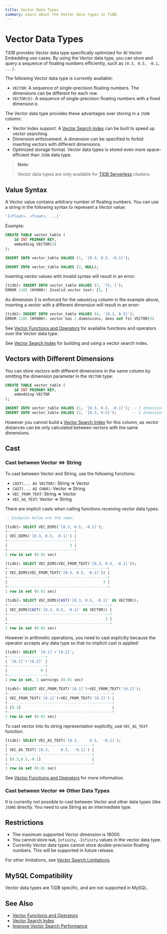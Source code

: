 ```yaml
---
title: Vector Data Types
summary: Learn about the Vector data types in TiDB.
---
```


# Vector Data Types

TiDB provides Vector data type specifically optimized for AI Vector Embedding use cases. By using the Vector data type, you can store and query a sequence of floating numbers efficiently, such as `[0.3, 0.5, -0.1, ...]`.

The following Vector data type is currently available:

- `VECTOR`: A sequence of single-precision floating numbers. The dimensions can be different for each row.
- `VECTOR(D)`: A sequence of single-precision floating numbers with a fixed dimension `D`.

The Vector data type provides these advantages over storing in a `JSON` column:

- Vector Index support. A [Vector Search Index] can be built to speed up vector searching.
- Dimension enforcement. A dimension can be specified to forbid inserting vectors with different dimensions.
- Optimized storage format. Vector data types is stored even more space-efficient than `JSON` data type.

> **Note:**
>
> Vector data types are only available for [TiDB Serverless](/tidb-cloud/select-cluster-tier.md#tidb-serverless) clusters.

## Value Syntax

A Vector value contains arbitrary number of floating numbers. You can use a string in the following syntax to represent a Vector value:

```sql
'[<float>, <float>, ...]'
```

Example:

```sql
CREATE TABLE vector_table (
    id INT PRIMARY KEY,
    embedding VECTOR(3)
);

INSERT INTO vector_table VALUES (1, '[0.3, 0.5, -0.1]');

INSERT INTO vector_table VALUES (2, NULL);
```

Inserting vector values with invalid syntax will result in an error:

```sql
[tidb]> INSERT INTO vector_table VALUES (3, '[5, ]');
ERROR 1105 (HY000): Invalid vector text: [5, ]
```

As dimension 3 is enforced for the `embedding` column in the example above, inserting a vector with a different dimension will result in an error:

```sql
[tidb]> INSERT INTO vector_table VALUES (4, '[0.3, 0.5]');
ERROR 1105 (HY000): vector has 2 dimensions, does not fit VECTOR(3)
```

See [Vector Functions and Operators] for available functions and operators over the Vector data type.

See [Vector Search Index] for building and using a vector search index.

## Vectors with Different Dimensions

You can store vectors with different dimensions in the same column by omitting the dimension parameter in the `VECTOR` type:

```sql
CREATE TABLE vector_table (
    id INT PRIMARY KEY,
    embedding VECTOR
);

INSERT INTO vector_table VALUES (1, '[0.3, 0.5, -0.1]'); -- 3 dimensions vector, OK
INSERT INTO vector_table VALUES (2, '[0.3, 0.5]');       -- 2 dimensions vector, OK
```

However you cannot build a [Vector Search Index] for this column, as vector distances can be only calculated between vectors with the same dimensions.

## Cast

### Cast between Vector ⇔ String

To cast between Vector and String, use the following functions:

- `CAST(... AS VECTOR)`: String ⇒ Vector
- `CAST(... AS CHAR)`: Vector ⇒ String
- `VEC_FROM_TEXT`: String ⇒ Vector
- `VEC_AS_TEXT`: Vector ⇒ String

There are implicit casts when calling functions receiving vector data types:

```sql
-- Examples below are the same:

[tidb]> SELECT VEC_DIMS('[0.3, 0.5, -0.1]');
+------------------------------+
| VEC_DIMS('[0.3, 0.5, -0.1]') |
+------------------------------+
|                            3 |
+------------------------------+
1 row in set (0.01 sec)

[tidb]> SELECT VEC_DIMS(VEC_FROM_TEXT('[0.3, 0.5, -0.1]'));
+---------------------------------------------+
| VEC_DIMS(VEC_FROM_TEXT('[0.3, 0.5, -0.1]')) |
+---------------------------------------------+
|                                           3 |
+---------------------------------------------+
1 row in set (0.01 sec)

[tidb]> SELECT VEC_DIMS(CAST('[0.3, 0.5, -0.1]' AS VECTOR));
+----------------------------------------------+
| VEC_DIMS(CAST('[0.3, 0.5, -0.1]' AS VECTOR)) |
+----------------------------------------------+
|                                            3 |
+----------------------------------------------+
1 row in set (0.01 sec)
```

However in arithmetic operations, you need to cast explicitly because the operator accepts any data type so that no implicit cast is applied:

```sql
[tidb]> SELECT '[0.1]'+'[0.2]';
+-----------------+
| '[0.1]'+'[0.2]' |
+-----------------+
|               0 |
+-----------------+
1 row in set, 2 warnings (0.01 sec)

[tidb]> SELECT VEC_FROM_TEXT('[0.1]')+VEC_FROM_TEXT('[0.2]');
+-----------------------------------------------+
| VEC_FROM_TEXT('[0.1]')+VEC_FROM_TEXT('[0.2]') |
+-----------------------------------------------+
| [0.3]                                         |
+-----------------------------------------------+
1 row in set (0.01 sec)

```

To cast vector into its string representation explicitly, use `VEC_AS_TEXT` function:

```sql
[tidb]> SELECT VEC_AS_TEXT('[0.3,     0.5,  -0.1]');
+--------------------------------------+
| VEC_AS_TEXT('[0.3,     0.5,  -0.1]') |
+--------------------------------------+
| [0.3,0.5,-0.1]                       |
+--------------------------------------+
1 row in set (0.01 sec)
```

See [Vector Functions and Operators] for more information.

### Cast between Vector ⇔ Other Data Types

It is currently not possible to cast between Vector and other data types (like `JSON`) directly. You need to use String as an intermediate type.

## Restrictions

- The maximum supported Vector dimension is 16000.
- You cannot store `NaN`, `Infinity`, `-Infinity` values in the vector data type.
- Currently Vector data types cannot store double-precision floating numbers. This will be supported in future release.

For other limitations, see [Vector Search Limitations].

## MySQL Compatibility

Vector data types are TiDB specific, and are not supported in MySQL.

## See Also

- [Vector Functions and Operators]
- [Vector Search Index]
- [Improve Vector Search Performance]

[Vector Functions and Operators]: /tidb-cloud/vector-search-functions-and-operators.md
[Vector Search Index]: /tidb-cloud/vector-search-index.md
[Improve Vector Search Performance]: /tidb-cloud/vector-search-improve-performance.md
[Vector Search Limitations]: /tidb-cloud/vector-search-limitations.md
